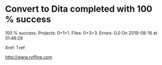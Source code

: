 # Convert to Dita  completed with 100 % success

100 % success. Projects: 0+1=1.  Files: 0+3=3. Errors: 0,0  On 2019-08-16 at 01:48:29

Xref: 1 ref



http://www.ryffine.com
